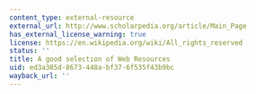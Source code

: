 ```yaml
---
content_type: external-resource
external_url: http://www.scholarpedia.org/article/Main_Page
has_external_license_warning: true
license: https://en.wikipedia.org/wiki/All_rights_reserved
status: ''
title: A good selection of Web Resources
uid: ed3a385d-8673-448a-bf37-6f535f43b9bc
wayback_url: ''
---
```

